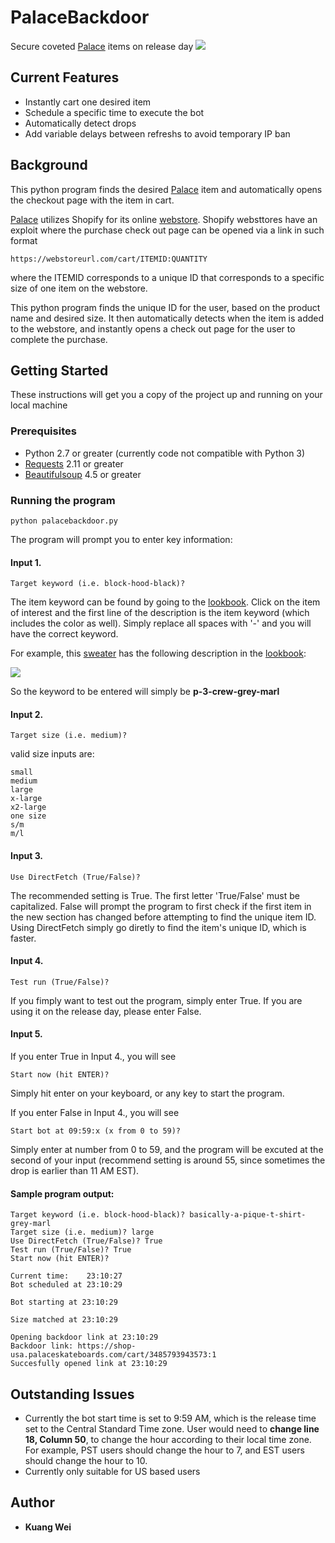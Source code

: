 # PalaceBackdoor
Secure coveted [Palace](https://www.palaceskateboards.com/) items on release day
![](https://i.imgur.com/4TacdB3.png)
## Current Features
* Instantly cart one desired item
* Schedule a specific time to execute the bot
* Automatically detect drops
* Add variable delays between refreshs to avoid temporary IP ban

## Background
This python program finds the desired [Palace](https://www.palaceskateboards.com/) item and automatically opens the checkout page with the item in cart.

[Palace](https://www.palaceskateboards.com/) utilizes Shopify for its online [webstore](https://shop-usa.palaceskateboards.com). Shopify websttores have an exploit where the purchase check out page can be opened via a link in such format

```
https://webstoreurl.com/cart/ITEMID:QUANTITY
```

where the ITEMID corresponds to a unique ID that corresponds to a specific size of one item on the webstore. 

This python program finds the unique ID for the user, based on the product name and desired size. It then automatically detects when the item is added to the webstore, and instantly opens a check out page for the user to complete the purchase.

## Getting Started

These instructions will get you a copy of the project up and running on your local machine

### Prerequisites

* Python 2.7 or greater (currently code not compatible with Python 3)
* [Requests](http://docs.python-requests.org/en/master/user/install/) 2.11 or greater
* [Beautifulsoup](https://www.crummy.com/software/BeautifulSoup/bs4/doc/#installing-beautiful-soup) 4.5 or greater

### Running the program
```
python palacebackdoor.py
```
The program will prompt you to enter key information:

#### Input 1.
```
Target keyword (i.e. block-hood-black)?
```
The item keyword can be found by going to the [lookbook](https://www.palaceskateboards.com/range/summer-2018/). Click on the item of interest and the first line of the description is the item keyword (which includes the color as well). Simply replace all spaces with '-' and you will have the correct keyword.

For example, this [sweater](https://www.palaceskateboards.com/range/summer-2018/p-3-crew/) has the following description in the [lookbook](https://www.palaceskateboards.com/range/summer-2018/):

![](https://i.imgur.com/FNVbmvv.png)

So the keyword to be entered will simply be <b>p-3-crew-grey-marl</b>

#### Input 2.
```
Target size (i.e. medium)?
```
valid size inputs are:
```
small
medium
large
x-large
x2-large
one size
s/m
m/l
```

#### Input 3.
```
Use DirectFetch (True/False)?
```
The recommended setting is True. The first letter 'True/False' must be capitalized. False will prompt the program to first check if the first item in the new section has changed before attempting to find the unique item ID. Using DirectFetch simply go diretly to find the item's unique ID, which is faster.

#### Input 4. 
```
Test run (True/False)?
```
If you fimply want to test out the program, simply enter True. If you are using it on the release day, please enter False.

#### Input 5.
If you enter True in Input 4., you will see
```
Start now (hit ENTER)? 
```
Simply hit enter on your keyboard, or any key to start the program.

If you enter False in Input 4., you will see
```
Start bot at 09:59:x (x from 0 to 59)?
```
Simply enter at number from 0 to 59, and the program will be excuted at the second of your input (recommend setting is around 55, since sometimes the drop is earlier than 11 AM EST).

#### Sample program output:

```
Target keyword (i.e. block-hood-black)? basically-a-pique-t-shirt-grey-marl
Target size (i.e. medium)? large
Use DirectFetch (True/False)? True
Test run (True/False)? True
Start now (hit ENTER)? 

Current time:    23:10:27
Bot scheduled at 23:10:29

Bot starting at 23:10:29 

Size matched at 23:10:29

Opening backdoor link at 23:10:29
Backdoor link: https://shop-usa.palaceskateboards.com/cart/3485793943573:1
Succesfully opened link at 23:10:29
```
## Outstanding Issues
* Currently the bot start time is set to 9:59 AM, which is the release time set to the Central Standard Time zone. User would need to <b>change line 18, Column 50</b>, to change the hour according to their local time zone. For example, PST users should change the hour to 7, and EST users should change the hour to 10.
* Currently only suitable for US based users

## Author
* **Kuang Wei**